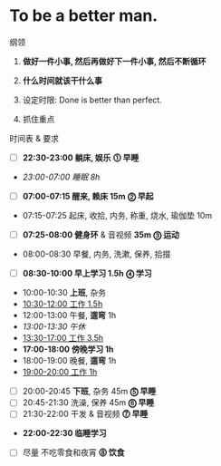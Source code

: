 # To be a better man.

纲领

1.  **做好一件小事, 然后再做好下一件小事, 然后不断循环**

1.  **什么时间就该干什么事**

    <!-- _Schedule / Alarm / Due / BlockyTime / Forest / TickTick.Habit_ -->

1.  设定时限: Done is better than perfect.

    <!-- _Timer_ -->

1.  抓住重点

时间表 & 要求

- [ ] **22:30-23:00 躺床, 娱乐** **⓵ 早睡**
- _23:00-07:00 睡眠 8h_
- [ ] **07:00-07:15 醒来, 赖床 15m** **⓶ 早起**
- 07:15-07:25 起床, 收拾, 内务, 称重, 烧水, 瑜伽垫 10m
- [ ] **07:25-08:00 健身环** & 音视频 **35m** **⓷ 运动**
- 08:00-08:30 早餐, 内务, 洗漱, 保养, 拾掇
- [ ] **08:30-10:00 早上学习 1.5h** **⓸ 学习**
- 10:00-10:30 **上班**, 杂务
- <u>10:30-12:00 工作 1.5h</u>
- 12:00-13:00 午餐, **遛弯** 1h
- _13:00-13:30 午休_
- <u>13:30-17:00 工作 3.5h</u>
- **17:00-18:00 傍晚学习 1h**
- 18:00-19:00 晚餐, **遛弯** 1h
- <u>19:00-20:00 工作 1h</u>
- [ ] 20:00-20:45 **下班**, 杂务 45m **⓹ 早睡**
- [ ] 20:45-21:30 洗澡, 保养 45m **⓺ 早睡**
- [ ] 21:30-22:00 干发 & 音视频 **⓻ 早睡**
- **22:00-22:30 临睡学习**
- [ ] 尽量 不吃零食和夜宵 **⓼ 饮食**
